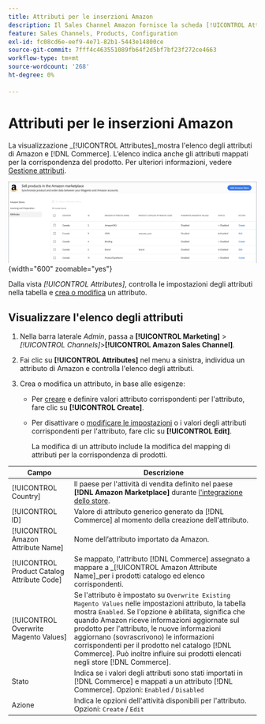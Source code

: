 ```yaml
---
title: Attributi per le inserzioni Amazon
description: Il Sales Channel Amazon fornisce la scheda [!UICONTROL Attributes] per monitorare l'elenco degli attributi di Amazon e Commerce e il modo in cui vengono mappati per la corrispondenza dei prodotti.
feature: Sales Channels, Products, Configuration
exl-id: fc08cd6e-eef9-4e71-82b1-5443e14800ce
source-git-commit: 7fff4c463551089fb64f2d5bf7bf23f272ce4663
workflow-type: tm+mt
source-wordcount: '268'
ht-degree: 0%

---
```


# Attributi per le inserzioni Amazon

La visualizzazione _[!UICONTROL Attributes]_mostra l&#39;elenco degli attributi di Amazon e [!DNL Commerce]. L’elenco indica anche gli attributi mappati per la corrispondenza del prodotto. Per ulteriori informazioni, vedere [Gestione attributi](./managing-attributes.md).

![Visualizzazione attributi](assets/amazon-attributes-view.png){width="600" zoomable="yes"}

Dalla vista _[!UICONTROL Attributes]_, controlla le impostazioni degli attributi nella tabella e [crea o modifica](./creating-attributes.md) un attributo.

## Visualizzare l&#39;elenco degli attributi

1. Nella barra laterale _Admin_, passa a **[!UICONTROL Marketing]** > _[!UICONTROL Channels]_>**[!UICONTROL Amazon Sales Channel]**.

1. Fai clic su **[!UICONTROL Attributes]** nel menu a sinistra, individua un attributo di Amazon e controlla l&#39;elenco degli attributi.

1. Crea o modifica un attributo, in base alle esigenze:

   - Per [creare](./creating-attributes.md#create-an-attribute) e definire valori attributo corrispondenti per l&#39;attributo, fare clic su **[!UICONTROL Create]**.

   - Per disattivare o [modificare le impostazioni](./creating-attributes.md#edit-an-attribute) o i valori degli attributi corrispondenti per l&#39;attributo, fare clic su **[!UICONTROL Edit]**.

     La modifica di un attributo include la modifica del mapping di attributi per la corrispondenza di prodotti.

| Campo | Descrizione |
|---------------------------------------------|---------------------------------------------------------------------------------------------------------------------------------------------------------------------------------------------------------------------------------------------------------------------------------------------------------------------------------------------------------------------------------------------------------------------|
| [!UICONTROL Country] | Il paese per l&#39;attività di vendita definito nel paese **[!DNL Amazon Marketplace]** durante [l&#39;integrazione dello store](./store-integration.md). |
| [!UICONTROL ID] | Valore di attributo generico generato da [!DNL Commerce] al momento della creazione dell&#39;attributo. |
| [!UICONTROL Amazon Attribute Name] | Nome dell’attributo importato da Amazon. |
| [!UICONTROL Product Catalog Attribute Code] | Se mappato, l&#39;attributo [!DNL Commerce] assegnato a mappare a _[!UICONTROL Amazon Attribute Name]_per i prodotti catalogo ed elenco corrispondenti. |
| [!UICONTROL Overwrite Magento Values] | Se l&#39;attributo è impostato su `Overwrite Existing Magento Values` nelle impostazioni attributo, la tabella mostra `Enabled`. Se l&#39;opzione è abilitata, significa che quando Amazon riceve informazioni aggiornate sul prodotto per l&#39;attributo, le nuove informazioni aggiornano (sovrascrivono) le informazioni corrispondenti per il prodotto nel catalogo [!DNL Commerce]. Può inoltre influire sui prodotti elencati negli store [!DNL Commerce]. |
| Stato | Indica se i valori degli attributi sono stati importati in [!DNL Commerce] e mappati a un attributo [!DNL Commerce]. Opzioni: `Enabled` / `Disabled` |
| Azione | Indica le opzioni dell&#39;attività disponibili per l&#39;attributo. Opzioni: `Create` / `Edit` |
